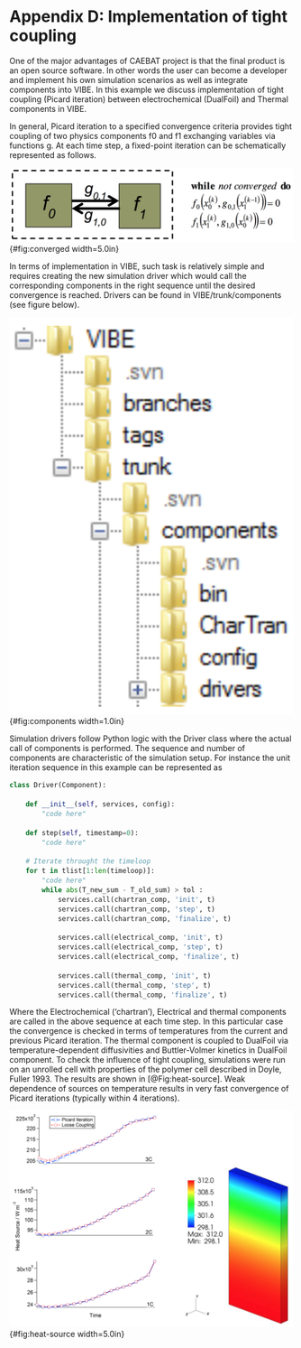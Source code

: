 # Appendix D: Implementation of tight coupling

One of the major advantages of CAEBAT project is that the final product is an
open source software. In other words the user can become a developer and
implement his own simulation scenarios as well as integrate components into
VIBE. In this example we discuss implementation of tight coupling (Picard
iteration) between electrochemical (DualFoil) and Thermal components in VIBE.

In general, Picard iteration to a specified convergence criteria provides tight
coupling of two physics components f0 and f1 exchanging variables via functions
g. At each time step, a fixed-point iteration can be schematically represented
as follows.

![Example of convergence.](assets/13-converged.png){#fig:converged width=5.0in}

In terms of implementation in VIBE, such task is relatively simple and requires
creating the new simulation driver which would call the corresponding
components in the right sequence until the desired convergence is reached.
Drivers can be found in VIBE/trunk/components (see figure below).

![Components directory for VIBE.](assets/13-components.png){#fig:components width=1.0in}

Simulation drivers follow Python logic with the Driver class where the actual
call of components is performed. The sequence and number of components are
characteristic of the simulation setup. For instance the unit iteration
sequence in this example can be represented as

```python
class Driver(Component):

    def __init__(self, services, config):
        "code here"

    def step(self, timestamp=0):
        "code here"

    # Iterate throught the timeloop
    for t in tlist[1:len(timeloop)]:
        "code here"
        while abs(T_new_sum - T_old_sum) > tol :
            services.call(chartran_comp, 'init', t)
            services.call(chartran_comp, 'step', t)
            services.call(chartran_comp, 'finalize', t)

            services.call(electrical_comp, 'init', t)
            services.call(electrical_comp, 'step', t)
            services.call(electrical_comp, 'finalize', t)

            services.call(thermal_comp, 'init', t)
            services.call(thermal_comp, 'step', t)
            services.call(thermal_comp, 'finalize', t)
```

Where the Electrochemical (‘chartran’), Electrical and thermal components are
called in the above sequence at each time step. In this particular case the
convergence is checked in terms of temperatures from the current and previous
Picard iteration. The thermal component is coupled to DualFoil via
temperature-dependent diffusivities and Buttler-Volmer kinetics in DualFoil
component. To check the influence of tight coupling, simulations were run on an
unrolled cell with properties of the polymer cell described in Doyle, Fuller
1993. The results are shown in [@Fig:heat-source]. Weak dependence of sources on
temperature results in very fast convergence of Picard iterations (typically
within 4 iterations).

![Influence of the coupling scheme on the heat source in Li-polymer cell.](assets/13-heat-source.png){#fig:heat-source width=5.0in}

